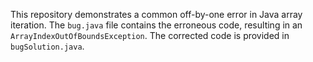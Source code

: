 This repository demonstrates a common off-by-one error in Java array iteration. The `bug.java` file contains the erroneous code, resulting in an `ArrayIndexOutOfBoundsException`. The corrected code is provided in `bugSolution.java`.